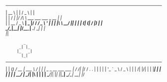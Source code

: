 
 _____      _    ___                     _    
|  __ \    | |  / _ \                   | |   
| |  \/ ___| |_/ /_\ \ ___ ___ ___ _ __ | |_  
| | __ / _ \ __|  _  |/ __/ __/ _ \ '_ \| __| 
| |_\ \  __/ |_| | | | (_| (_|  __/ |_) | |_  
 \____/\___|\__\_| |_/\___\___\___| .__/ \__| 
                                  | |         
                                  |_|         

		    _                                 
		  _| |_                               
		 |_   _|                              
		   |_|                                

                                              
                                              
 _     _                  _____ _________  ___
| |   (_)                /  __ \| ___ \  \/  |
| |    _ _ __ ___   ___  | /  \/| |_/ / .  . |
| |   | | '_ ` _ \ / _ \ | |    |    /| |\/| |
| |___| | | | | | |  __/ | \__/\| |\ \| |  | |
\_____/_|_| |_| |_|\___|  \____/\_| \_\_|  |_/
                                  
